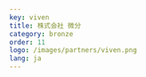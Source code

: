 ```yaml
---
key: viven
title: 株式会社 微分
category: bronze
order: 11
logo: /images/partners/viven.png
lang: ja
---
```

